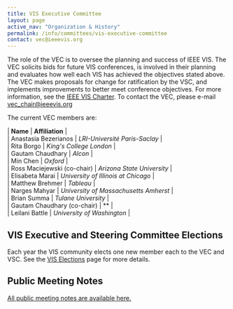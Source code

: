```yaml
---
title: VIS Executive Committee
layout: page
active_nav: "Organization & History"
permalink: /info/committees/vis-executive-committee
contact: vec@ieeevis.org
---
```

The role of the VEC is to oversee the planning and success of IEEE VIS. The VEC solicits bids for future VIS conferences, is involved in their planning and evaluates how well each VIS has achieved the objectives stated above. The VEC makes proposals for change for ratification by the VSC, and implements improvements to better meet conference objectives. For more information, see the [IEEE VIS Charter](https://drive.google.com/file/d/1CzoEKf0CiHvybLsB44OcoD9OFiCTT210/view?usp=sharing). To contact the VEC, please e-mail [vec_chair@ieeevis.org](vec_chair@ieeevis.org)

The current VEC members are:

| **Name** | **Affiliation** |<br>
| Anastasia Bezerianos | *LRI-Université Paris-Saclay* | <br>
| Rita Borgo | *King's College London* | <br>
| Gautam Chaudhary | *Alcon* |<br>
| Min Chen | *Oxford* |<br>
| Ross Maciejewski (co-chair) | *Arizona State University* |<br>
| Elisabeta Marai | *University of Illinois at Chicago* |<br>
| Matthew Brehmer | *Tableau* |<br>
| Narges Mahyar | *University of Massachusetts Amherst* |<br>
| Brian Summa | *Tulane University* |<br>
| Gautam Chaudhary (co-chair) | ** |<br>
| Leilani Battle | *University of Washington* |<br>

## VIS Executive and Steering Committee Elections
Each year the VIS community elects one new member each to the VEC and VSC. 
See the [VIS Elections](/year/2024/info/elections) page for more details.

## Public Meeting Notes

[All public meeting notes are available here.](https://drive.google.com/drive/folders/1H1i_gN-EyWPwEtnoprzo4d2fUO2gQfpi?usp=sharing)<br>
